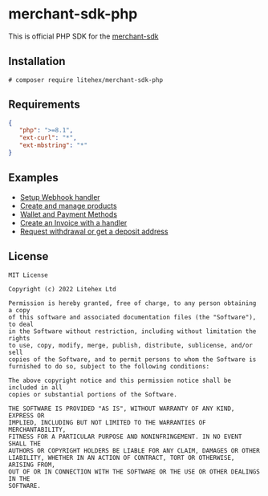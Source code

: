 # merchant-sdk-php
This is official PHP SDK for the [merchant-sdk](https://docs.litehex.com/merchant-sdk)

## Installation
```
# composer require litehex/merchant-sdk-php
```

## Requirements
```json
{
   "php": ">=8.1",
   "ext-curl": "*",
   "ext-mbstring": "*"
}
```

## Examples

* [Setup Webhook handler]()
* [Create and manage products]()
* [Wallet and Payment Methods]()
* [Create an Invoice with a handler]()
* [Request withdrawal or get a deposit address]()

## License
```
MIT License

Copyright (c) 2022 Litehex Ltd

Permission is hereby granted, free of charge, to any person obtaining a copy
of this software and associated documentation files (the "Software"), to deal
in the Software without restriction, including without limitation the rights
to use, copy, modify, merge, publish, distribute, sublicense, and/or sell
copies of the Software, and to permit persons to whom the Software is
furnished to do so, subject to the following conditions:

The above copyright notice and this permission notice shall be included in all
copies or substantial portions of the Software.

THE SOFTWARE IS PROVIDED "AS IS", WITHOUT WARRANTY OF ANY KIND, EXPRESS OR
IMPLIED, INCLUDING BUT NOT LIMITED TO THE WARRANTIES OF MERCHANTABILITY,
FITNESS FOR A PARTICULAR PURPOSE AND NONINFRINGEMENT. IN NO EVENT SHALL THE
AUTHORS OR COPYRIGHT HOLDERS BE LIABLE FOR ANY CLAIM, DAMAGES OR OTHER
LIABILITY, WHETHER IN AN ACTION OF CONTRACT, TORT OR OTHERWISE, ARISING FROM,
OUT OF OR IN CONNECTION WITH THE SOFTWARE OR THE USE OR OTHER DEALINGS IN THE
SOFTWARE.
```